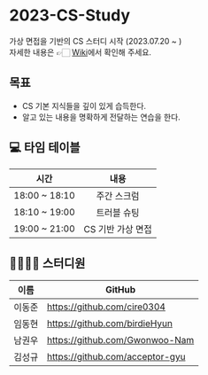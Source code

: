 # 2023-CS-Study

가상 면접을 기반의 CS 스터디 시작 (2023.07.20 ~ )  
자세한 내용은 👉🏻 [Wiki](https://github.com/CodeSquad-BE-Study/2023-CS-Study/wiki)에서 확인해 주세요.

## 목표
- CS 기본 지식들을 깊이 있게 습득한다.
- 알고 있는 내용을 명확하게 전달하는 연습을 한다.

## 💻 타임 테이블

|     시간      |             내용              |
| :-----------: | :---------------------------: |
| 18:00 ~ 18:10 | 주간 스크럼              |
| 18:10 ~ 19:00 |           트러블 슈팅           |
| 19:00 ~ 21:00 |       CS 기반 가상 면접        |   


## 👨‍👩‍👧‍👧 스터디원

| 이름 | GitHub | 
| --- | ------  | 
| 이동준 | https://github.com/cire0304 |
| 임동현 | https://github.com/birdieHyun |
| 남권우 | https://github.com/Gwonwoo-Nam | 
| 김성규 | https://github.com/acceptor-gyu |
